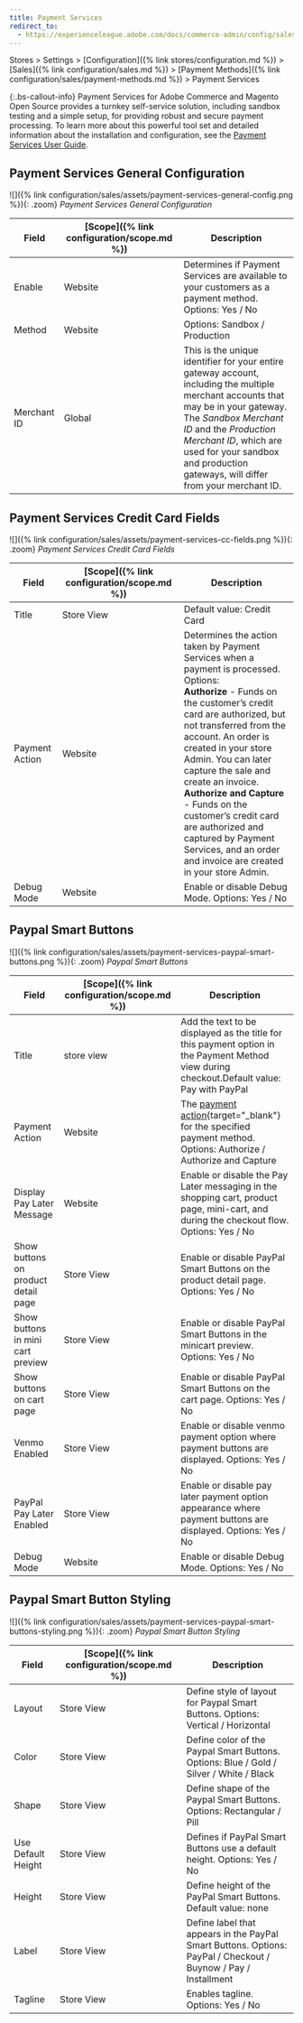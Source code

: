 ```yaml
---
title: Payment Services
redirect_to:
  - https://experienceleague.adobe.com/docs/commerce-admin/config/sales/payment-methods/payment-services.html
---
```


Stores > Settings > [Configuration]({% link stores/configuration.md %}) > [Sales]({% link configuration/sales.md %}) > [Payment Methods]({% link configuration/sales/payment-methods.md %}) > Payment Services

{:.bs-callout-info}
Payment Services for Adobe Commerce and Magento Open Source provides a turnkey self-service solution, including sandbox testing and a simple setup, for providing robust and secure payment processing. To learn more about this powerful tool set and detailed information about the installation and configuration, see the [Payment Services User Guide](https://experienceleague.adobe.com/docs/commerce-merchant-services/payment-services/guide-overview.html).

## Payment Services General Configuration

![]({% link configuration/sales/assets/payment-services-general-config.png %}){: .zoom}
_Payment Services General Configuration_

|Field|[Scope]({% link configuration/scope.md %})|Description|
|--- |--- |--- |
|Enable|Website|Determines if Payment Services are available to your customers as a payment method. Options: Yes / No|
|Method|Website|Options: Sandbox / Production|
|Merchant ID|Global|This is the unique identifier for your entire gateway account, including the multiple merchant accounts that may be in your gateway. The _Sandbox Merchant ID_ and the _Production Merchant ID_, which are used for your sandbox and production gateways, will differ from your merchant ID.|

## Payment Services Credit Card Fields

![]({% link configuration/sales/assets/payment-services-cc-fields.png %}){: .zoom}
_Payment Services Credit Card Fields_

|Field|[Scope]({% link configuration/scope.md %})|Description|
|--- |--- |--- |
|Title|Store View|Default value: Credit Card|
|Payment Action|Website|Determines the action taken by Payment Services when a payment is processed. Options: <br/>**Authorize** - Funds on the customer’s credit card are authorized, but not transferred from the account. An order is created in your store Admin. You can later capture the sale and create an invoice. <br/>**Authorize and Capture** - Funds on the customer’s credit card are authorized and captured by Payment Services, and an order and invoice are created in your store Admin.|
|Debug Mode|Website|Enable or disable Debug Mode. Options: Yes / No|

## Paypal Smart Buttons

![]({% link configuration/sales/assets/payment-services-paypal-smart-buttons.png %}){: .zoom}
_Paypal Smart Buttons_

|Field|[Scope]({% link configuration/scope.md %})|Description|
|--- |--- |--- |
|Title|store view|Add the text to be displayed as the title for this payment option in the Payment Method view during checkout.Default value: Pay with PayPal|
|Payment Action|Website|The [payment action](https://docs.magento.com/user-guide/configuration/sales/payment-methods.html#payment-actions){target="_blank"} for the specified payment method. Options: Authorize / Authorize and Capture|
|Display Pay Later Message|Website|Enable or disable the Pay Later messaging in the shopping cart, product page, mini-cart, and during the checkout flow. Options: Yes / No|
|Show buttons on product detail page| Store View | Enable or disable PayPal Smart Buttons on the product detail page. Options:  Yes /  No|
|Show buttons in mini cart preview| Store View | Enable or disable PayPal Smart Buttons in the minicart preview. Options:  Yes /  No|
|Show buttons on cart page| Store View | Enable or disable PayPal Smart Buttons on the cart page. Options:  Yes /  No|
|Venmo Enabled| Store View | Enable or disable venmo payment option where payment buttons are displayed. Options:  Yes /  No|
|PayPal Pay Later Enabled| Store View | Enable or disable pay later payment option appearance where payment buttons are displayed. Options:  Yes /  No|
|Debug Mode| Website | Enable or disable Debug Mode. Options:  Yes /  No|

## Paypal Smart Button Styling

![]({% link configuration/sales/assets/payment-services-paypal-smart-buttons-styling.png %}){: .zoom}
_Paypal Smart Button Styling_

|Field|[Scope]({% link configuration/scope.md %})|Description|
|--- |--- |--- |
|Layout|Store View|Define style of layout for Paypal Smart Buttons. Options: Vertical / Horizontal|
|Color|Store View|Define color of the Paypal Smart Buttons. Options: Blue / Gold / Silver / White / Black|
|Shape|Store View|Define shape of the Paypal Smart Buttons. Options: Rectangular / Pill|
|Use Default Height|Store View|Defines if PayPal Smart Buttons use a default height. Options: Yes / No|
|Height|Store View|Define height of the PayPal Smart Buttons. Default value: none|
|Label|Store View|Define label that appears in the PayPal Smart Buttons. Options: PayPal / Checkout / Buynow / Pay / Installment|
|Tagline|Store View|Enables tagline. Options: Yes / No|
